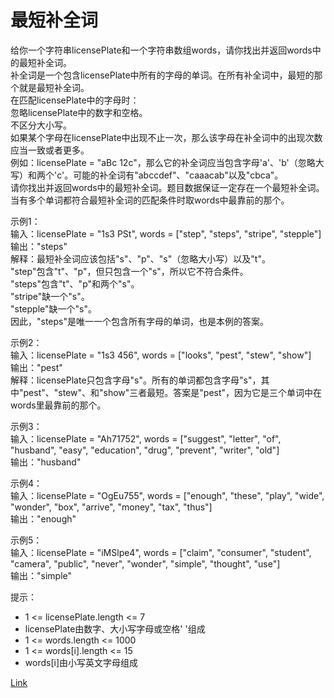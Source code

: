 <h1>最短补全词</h1>

给你一个字符串licensePlate和一个字符串数组words，请你找出并返回words中的最短补全词。</br>
补全词是一个包含licensePlate中所有的字母的单词。在所有补全词中，最短的那个就是最短补全词。</br>
在匹配licensePlate中的字母时：</br>
忽略licensePlate中的数字和空格。</br>
不区分大小写。</br>
如果某个字母在licensePlate中出现不止一次，那么该字母在补全词中的出现次数应当一致或者更多。</br>
例如：licensePlate = "aBc 12c"，那么它的补全词应当包含字母'a'、'b'（忽略大写）和两个'c'。可能的补全词有"abccdef"、"caaacab"以及"cbca"。</br>
请你找出并返回words中的最短补全词。题目数据保证一定存在一个最短补全词。当有多个单词都符合最短补全词的匹配条件时取words中最靠前的那个。</br>

示例1：</br>
输入：licensePlate = "1s3 PSt", words = ["step", "steps", "stripe", "stepple"]</br>
输出："steps"</br>
解释：最短补全词应该包括"s"、"p"、"s"（忽略大小写）以及"t"。</br>
"step"包含"t"、"p"，但只包含一个"s"，所以它不符合条件。</br>
"steps"包含"t"、"p"和两个"s"。</br>
"stripe"缺一个"s"。</br>
"stepple"缺一个"s"。</br>
因此，"steps"是唯一一个包含所有字母的单词，也是本例的答案。</br>

示例2：</br>
输入：licensePlate = "1s3 456", words = ["looks", "pest", "stew", "show"]</br>
输出："pest"</br>
解释：licensePlate只包含字母"s"。所有的单词都包含字母"s"，其中"pest"、"stew"、和"show"三者最短。答案是"pest"，因为它是三个单词中在words里最靠前的那个。</br>

示例3：</br>
输入：licensePlate = "Ah71752", words = ["suggest", "letter", "of", "husband", "easy", "education", "drug", "prevent", "writer", "old"]</br>
输出："husband"</br>

示例4：</br>
输入：licensePlate = "OgEu755", words = ["enough", "these", "play", "wide", "wonder", "box", "arrive", "money", "tax", "thus"]</br>
输出："enough"</br>

示例5：</br>
输入：licensePlate = "iMSlpe4", words = ["claim", "consumer", "student", "camera", "public", "never", "wonder", "simple", "thought", "use"]</br>
输出："simple"</br>

提示：
- 1 <= licensePlate.length <= 7
- licensePlate由数字、大小写字母或空格' '组成
- 1 <= words.length <= 1000
- 1 <= words[i].length <= 15
- words[i]由小写英文字母组成

[Link](https://leetcode-cn.com/problems/shortest-completing-word/)